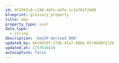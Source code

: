 ```yaml
---
id: 9f2d55c8-c248-4dfa-a4fe-1c2e701f24d8
blueprint: glossary_property
title: dma
property_type: user
data_type:
  - string
description: 'GeoIP-derived DMA'
updated_by: b6c6019f-27db-41a7-98bb-07c9b90f212b
updated_at: 1757616419
autocapture: false
---
```

